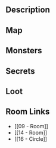 
## Description

## Map

## Monsters

## Secrets

## Loot

## Room Links

*  [[09 - Room]]
*  [[14 - Room]]
*  [[16 - Circle]]